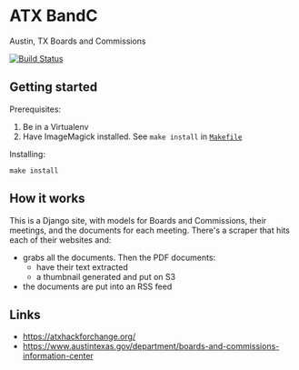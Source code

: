 ATX BandC
=========

Austin, TX Boards and Commissions

[![Build Status](https://travis-ci.org/crccheck/atx-bandc.svg?branch=develop)](https://travis-ci.org/crccheck/atx-bandc)


Getting started
---------------

Prerequisites:

1. Be in a Virtualenv
2. Have ImageMagick installed. See `make install` in [`Makefile`](./Makefile)

Installing:

    make install


How it works
------------

This is a Django site, with models for Boards and Commissions, their meetings,
and the documents for each meeting. There's a scraper that hits each of their
websites and:

* grabs all the documents. Then the PDF documents:
  * have their text extracted
  * a thumbnail generated and put on S3
* the documents are put into an RSS feed


Links
-----

* https://atxhackforchange.org/
* https://www.austintexas.gov/department/boards-and-commissions-information-center
